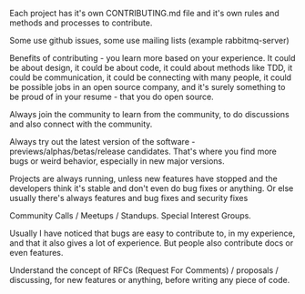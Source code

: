 Each project has it's own CONTRIBUTING.md file and it's own rules and methods and processes to contribute.

Some use github issues, some use mailing lists (example rabbitmq-server)

Benefits of contributing - you learn more based on your experience. It could be about design, 
it could be about code, it could about methods like TDD, it could be communication, it could be
connecting with many people, it could be possible jobs in an open source company, and it's surely
something to be proud of in your resume - that you do open source.

 Always join the community to learn from the community, to do discussions and also connect with the community.

Always try out the latest version of the software - previews/alphas/betas/release candidates. That's where you find more bugs or weird behavior, especially in new major versions.

Projects are always running, unless new features have stopped and the developers think it's stable and don't even do bug fixes or anything. Or else usually there's always features and bug fixes and security fixes

Community Calls / Meetups / Standups. Special Interest Groups.

Usually I have noticed that bugs are easy to contribute to, in my experience, and that it also gives a lot of experience. But people also contribute docs or even features. 

Understand the concept of RFCs (Request For Comments) / proposals / discussing, for new features or anything, before writing any piece of code.

